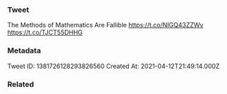 ### Tweet
The Methods of Mathematics Are Fallible https://t.co/NIGQ43ZZWv https://t.co/TJCT55DHHG

### Metadata
Tweet ID: 1381726128293826560
Created At: 2021-04-12T21:49:14.000Z

### Related

